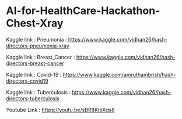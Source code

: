 # AI-for-HealthCare-Hackathon-Chest-Xray

Kaggle link : Pneumonia : https://www.kaggle.com/vidhan26/hash-directors-pneumonia-xray

Kaggle link : Breast_Cancer : https://www.kaggle.com/vidhan26/hash-directors-breast-cancer

Kaggle link : Covid-19 : https://www.kaggle.com/amruthambrish/hash-directors-covid19

Kaggle link : Tuberculosis : https://www.kaggle.com/vidhan26/hash-directors-tuberculosis

Youtube Link : https://youtu.be/sBR8KIbXds8 
